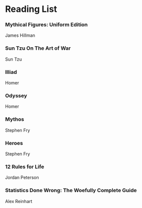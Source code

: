 # Reading List

### Mythical Figures: Uniform Edition
James Hillman

### Sun Tzu On The Art of War
Sun Tzu

### Illiad 
Homer

### Odyssey
Homer

### Mythos
Stephen Fry

### Heroes
Stephen Fry

### 12 Rules for Life
Jordan Peterson

### Statistics Done Wrong: The Woefully Complete Guide
Alex Reinhart


